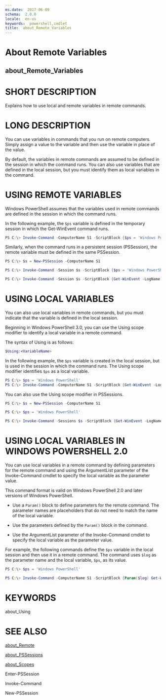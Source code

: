 ```yaml
---
ms.date:  2017-06-09
schema:  2.0.0
locale:  en-us
keywords:  powershell,cmdlet
title:  about_Remote_Variables
---
```


# About Remote Variables
## about_Remote_Variables


# SHORT DESCRIPTION

Explains how to use local and remote variables in remote
commands.

# LONG DESCRIPTION

You can use variables in commands that you run on remote
computers. Simply assign a value to the variable and then
use the variable in place of the value.

By default, the variables in remote commands are assumed
to be defined in the session in which the command runs. You
can also use variables that are defined in the local session,
but you must identify them as local
variables in the command.

# USING REMOTE VARIABLES


Windows PowerShell assumes that the variables used in remote
commands  are defined in the session in which the command runs.

In the following example, the `$ps` variable is defined in the
temporary  session in which the Get-WinEvent command runs.

```powershell
PS C:\> Invoke-Command -ComputerName S1 -ScriptBlock {$ps = 'Windows PowerShell'; Get-WinEvent -LogName $ps}
```

Similarly, when the command runs in a persistent session (PSSession),
the remote variable must be defined in the same PSSession.

```powershell
PS C:\> $s = New-PSSession -ComputerName S1

PS C:\> Invoke-Command -Session $s -ScriptBlock {$ps = 'Windows PowerShell'}

PS C:\> Invoke-Command -Session $s -ScriptBlock {Get-WinEvent -LogName $ps}
```

# USING LOCAL VARIABLES


You can also use local variables in remote commands, but you must
indicate that the variable is defined in the local session.

Beginning in Windows PowerShell 3.0, you can use the Using scope
modifier to identify a local variable in a remote command.

The syntax of Using is as follows:

```powershell
$Using:<VariableName>
```

In the following example, the `$ps` variable is created in the local
session, but is used in the session in which the command runs. The
Using scope modifier identifies `$ps` as a local variable.

```powershell
PS C:\> $ps = 'Windows PowerShell'
PS C:\> Invoke-Command -ComputerName S1 -ScriptBlock {Get-WinEvent -LogName $Using:ps}
```

You can also use the Using scope modifier in PSSessions.

```powershell
PS C:\> $s = New-PSSession -ComputerName S1

PS C:\> $ps = 'Windows PowerShell'

PS C:\> Invoke-Command -Sessions $s -ScriptBlock {Get-WinEvent -LogName $Using:ps}
```

# USING LOCAL VARIABLES IN WINDOWS POWERSHELL 2.0


You can use local variables in a remote command by defining parameters
for the remote command and using the ArgumentList parameter of the
Invoke-Command cmdlet to specify the local variable as the parameter
value.

This command format is valid on Windows PowerShell 2.0 and later versions
of Windows PowerShell.

* Use a `Param()` block to define parameters for the remote command.
The parameter names are placeholders that do not need to match the
name of the local variable.

* Use the parameters defined by the `Param()` block in the command.

* Use the ArgumentList parameter of the Invoke-Command cmdlet to
specify the local variable as the parameter value.

For example, the following commands define the `$ps` variable in the local
session and then use it in a remote command. The command uses `$log` as
the parameter name and the local variable, `$ps`, as its value.

```powershell
PS C:\> $ps = 'Windows PowerShell'

PS C:\> Invoke-Command -ComputerName S1 -ScriptBlock {Param($log) Get-WinEvent -logname $log} -ArgumentList $ps
```

# KEYWORDS

about_Using

# SEE ALSO

[about_Remote](about_Remote.md)

[about_PSSessions](about_PSSessions.md)

[about_Scopes](about_Scopes.md)

Enter-PSSession

Invoke-Command

New-PSSession

